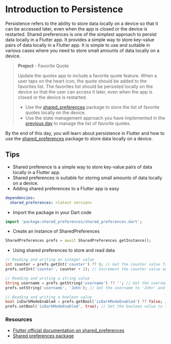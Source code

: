 # Introduction to Persistence

Persistence refers to the ability to store data locally on a device so that it can be accessed later, even when the app is closed or the device is restarted. Shared preferences is one of the simplest approach to persist data locally in a Flutter app. It provides a simple way to store key-value pairs of data locally in a Flutter app. It is simple to use and suitable in various cases where you need to store small amounts of data locally on a device.

> **Project** - Favorite Quote
>
> Update the quotes app to include a favorite quote feature. When a user taps on the heart icon, the quote should be added to the favorites list. The favorites list should be persisted locally on the device so that the user can access it later, even when the app is closed or the device is restarted.
>
> - Use the [shared_preferences](https://pub.dev/packages/shared_preferences) package to store the list of favorite quotes locally on the device.
> - Use the state management approach you have implemented in the [previous day](/30days/flutter/day24) to manage the list of favorite quotes.

By the end of this day, you will learn about persistence in Flutter and how to use the [shared_preferences](https://pub.dev/packages/shared_preferences) package to store data locally on a device.

## Tips

- Shared preference is a simple way to store key-value pairs of data locally in a Flutter app.
- Shared preferences is suitable for storing small amounts of data locally on a device.
- Adding shared preferences to a Flutter app is easy

```yaml
dependencies:
  shared_preferences: <latest version>
```

- Import the package in your Dart code

```dart
import 'package:shared_preferences/shared_preferences.dart';
```

- Create an instance of SharedPreferences

```dart
SharedPreferences prefs = await SharedPreferences.getInstance();
```

- Using shared preferences to store and read data

```dart
// Reading and writing an integer value
int counter = prefs.getInt('counter') ?? 0; // Get the counter value from shared preferences, or 0 if it doesn't exist
prefs.setInt('counter', counter + 1); // Increment the counter value and save it to shared preferences

// Reading and writing a string value
String username = prefs.getString('username') ?? ''; // Get the username from shared preferences, or an empty string if it doesn't exist
prefs.setString('username', 'John'); // Set the username to 'John' and save it to shared preferences

// Reading and writing a boolean value
bool isDarkModeEnabled = prefs.getBool('isDarkModeEnabled') ?? false; // Get the boolean value from shared preferences, or false if it doesn't exist
prefs.setBool('isDarkModeEnabled', true); // Set the boolean value to true and save it to shared preferences
```

### Resources
- [Flutter official documentation on shared_preferences](https://flutter.dev/docs/cookbook/persistence/key-value)
- [Shared preferences package](https://pub.dev/packages/shared_preferences)
